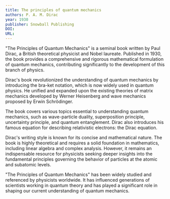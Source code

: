 ```yaml
---
title: The principles of quantum mechanics
authors: P. A. M. Dirac
year: 1930
publisher: Snowball Publishing
DOI: 
URL: 
---
```


"The Principles of Quantum Mechanics" is a seminal book written by Paul Dirac, a British theoretical physicist and Nobel laureate. Published in 1930, the book provides a comprehensive and rigorous mathematical formulation of quantum mechanics, contributing significantly to the development of this branch of physics.

Dirac's book revolutionized the understanding of quantum mechanics by introducing the bra-ket notation, which is now widely used in quantum physics. He unified and expanded upon the existing theories of matrix mechanics developed by Werner Heisenberg and wave mechanics proposed by Erwin Schrödinger.

The book covers various topics essential to understanding quantum mechanics, such as wave-particle duality, superposition principle, uncertainty principle, and quantum entanglement. Dirac also introduces his famous equation for describing relativistic electrons: the Dirac equation.

Dirac's writing style is known for its concise and mathematical nature. The book is highly theoretical and requires a solid foundation in mathematics, including linear algebra and complex analysis. However, it remains an indispensable resource for physicists seeking deeper insights into the fundamental principles governing the behavior of particles at the atomic and subatomic levels.

"The Principles of Quantum Mechanics" has been widely studied and referenced by physicists worldwide. It has influenced generations of scientists working in quantum theory and has played a significant role in shaping our current understanding of quantum mechanics.